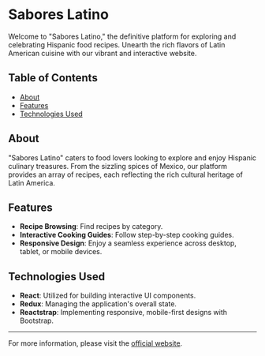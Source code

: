 # Sabores Latino

Welcome to "Sabores Latino," the definitive platform for exploring and celebrating Hispanic food recipes. Unearth the rich flavors of Latin American cuisine with our vibrant and interactive website.

## Table of Contents

- [About](#about)
- [Features](#features)
- [Technologies Used](#technologies-used)

## About

"Sabores Latino" caters to food lovers looking to explore and enjoy Hispanic culinary treasures. From the sizzling spices of Mexico, our platform provides an array of recipes, each reflecting the rich cultural heritage of Latin America.

## Features

- **Recipe Browsing**: Find recipes by category.
- **Interactive Cooking Guides**: Follow step-by-step cooking guides.
- **Responsive Design**: Enjoy a seamless experience across desktop, tablet, or mobile devices.

## Technologies Used

- **React**: Utilized for building interactive UI components.
- **Redux**: Managing the application's overall state.
- **Reactstrap**: Implementing responsive, mobile-first designs with Bootstrap.

---

For more information, please visit the [official website](https://saboreslatino.michaelcgregorio.com/).
